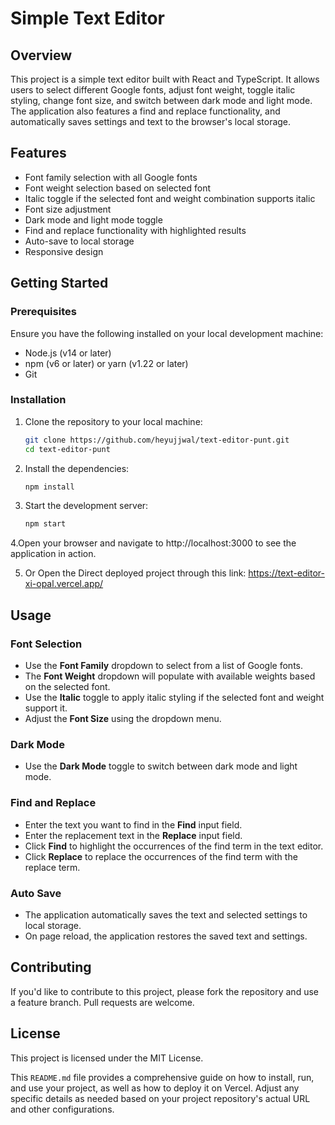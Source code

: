 # Simple Text Editor

## Overview

This project is a simple text editor built with React and TypeScript. It allows users to select different Google fonts, adjust font weight, toggle italic styling, change font size, and switch between dark mode and light mode. The application also features a find and replace functionality, and automatically saves settings and text to the browser's local storage.

## Features

- Font family selection with all Google fonts
- Font weight selection based on selected font
- Italic toggle if the selected font and weight combination supports italic
- Font size adjustment
- Dark mode and light mode toggle
- Find and replace functionality with highlighted results
- Auto-save to local storage
- Responsive design

## Getting Started

### Prerequisites

Ensure you have the following installed on your local development machine:

- Node.js (v14 or later)
- npm (v6 or later) or yarn (v1.22 or later)
- Git

### Installation

1. Clone the repository to your local machine:

   ```sh
   git clone https://github.com/heyujjwal/text-editor-punt.git
   cd text-editor-punt
   ```
2. Install the dependencies:
   ```sh
   npm install
   ```
3. Start the development server:
   ```sh
   npm start
   ```
4.Open your browser and navigate to http://localhost:3000 to see the application in action.

5. Or Open the Direct deployed project through this link: https://text-editor-xi-opal.vercel.app/


## Usage

### Font Selection

- Use the **Font Family** dropdown to select from a list of Google fonts.
- The **Font Weight** dropdown will populate with available weights based on the selected font.
- Use the **Italic** toggle to apply italic styling if the selected font and weight support it.
- Adjust the **Font Size** using the dropdown menu.

### Dark Mode

- Use the **Dark Mode** toggle to switch between dark mode and light mode.

### Find and Replace

- Enter the text you want to find in the **Find** input field.
- Enter the replacement text in the **Replace** input field.
- Click **Find** to highlight the occurrences of the find term in the text editor.
- Click **Replace** to replace the occurrences of the find term with the replace term.

### Auto Save

- The application automatically saves the text and selected settings to local storage.
- On page reload, the application restores the saved text and settings.



## Contributing
If you'd like to contribute to this project, please fork the repository and use a feature branch. Pull requests are welcome.

## License
This project is licensed under the MIT License. 


This `README.md` file provides a comprehensive guide on how to install, run, and use your project, as well as how to deploy it on Vercel. Adjust any specific details as needed based on your project repository's actual URL and other configurations.



